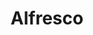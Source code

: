 ---
title: Alfresco
categories:
  - other
docs:
  - id: java
    url: https://github.com/AlfrescoLabs/alfresco-testcontainers
    maintainer: community
    example: |
      ```java
      var alfresco = new AlfrescoContainer(DockerImageName.parse("alfresco/alfresco-content-repository-community:23.2.1"));
      alfresco.start();
      ```
    installation: |
      ```xml
      <dependency>
          <groupId>org.alfresco</groupId>
          <artifactId>alfresco-testcontainers</artifactId>
          <version>0.8.0</version>
      </dependency>
      ```
description: |
  Alfresco is a scalable, flexible, and extensible open-source software suite for content management and collaboration applications licensed under LGPLv3 and powered by open standards.
---